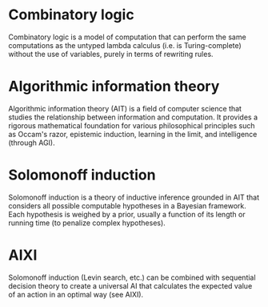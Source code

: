 # Combinatory logic

Combinatory logic is a model of computation that can perform the same computations as the untyped lambda calculus (i.e. is Turing-complete) without the use of variables, purely in terms of rewriting rules.

# Algorithmic information theory

Algorithmic information theory (AIT) is a field of computer science that studies the relationship between information and computation. It provides a rigorous mathematical foundation for various philosophical principles such as Occam's razor, epistemic induction, learning in the limit, and intelligence (through AGI).

# Solomonoff induction
Solomonoff induction is a theory of inductive inference grounded in AIT that considers all possible computable hypotheses in a Bayesian framework. Each hypothesis is weighed by a prior, usually a function of its length or running time (to penalize complex hypotheses).

# AIXI
Solomonoff induction (Levin search, etc.) can be combined with sequential decision theory to create a universal AI that calculates the expected value of an action in an optimal way (see AIXI).